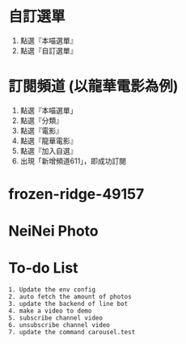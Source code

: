 # 自訂選單

1. 點選『本喵選單』
2. 點選『自訂選單』

# 訂閱頻道 (以龍華電影為例)
1. 點選『本喵選單」
2. 點選『分類』
3. 點選『電影』
4. 點選『龍華電影』
5. 點選『加入自選』
6. 出現「新增頻道611」，即成功訂閱


# frozen-ridge-49157
# NeiNei Photo
# To-do List
	1. Update the env config
	2. auto fetch the amount of photos
	3. update the backend of line bot
	4. make a video to demo
	5. subscribe channel video
	6. unsubscribe channel video
	7. update the command carousel.test

